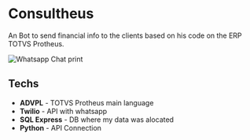 # Consultheus   

An Bot to send financial info to the clients based on his code on the ERP TOTVS Protheus.

![Whatsapp Chat print](https://i.postimg.cc/j5ybWvCv/Screenshot-2025-02-19-at-18-04-15.png)


## Techs

- **ADVPL** - TOTVS Protheus main language 
- **Twilio** - API with whatsapp
- **SQL Express** - DB where my data was alocated
- **Python** -  API Connection

